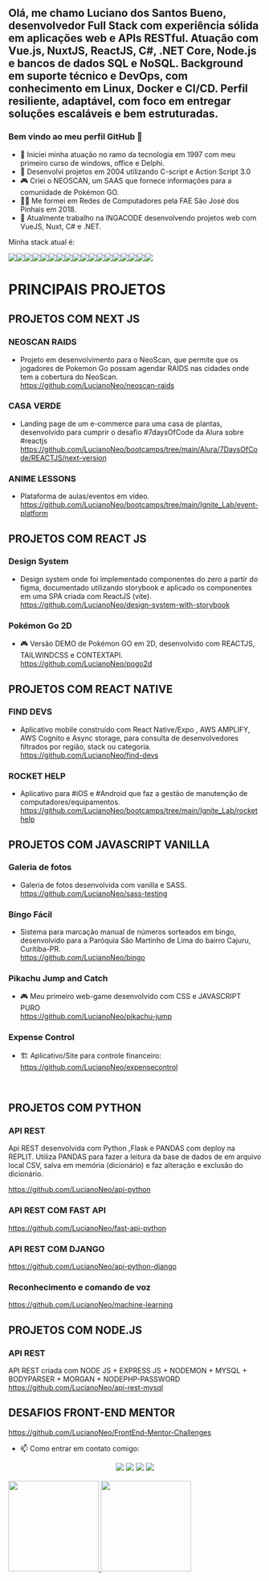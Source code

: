 ## Olá, me chamo Luciano dos Santos Bueno, desenvolvedor Full Stack com experiência sólida em aplicações web e APIs RESTful. Atuação com Vue.js, NuxtJS, ReactJS, C#, .NET Core, Node.js e bancos de dados SQL e NoSQL. Background em suporte técnico e DevOps, com conhecimento em Linux, Docker e CI/CD. Perfil resiliente, adaptável, com foco em entregar soluções escaláveis e bem estruturadas.

### Bem vindo ao meu perfil GitHub 👋

- 🔭 Iniciei minha atuação no ramo da tecnologia em 1997 com meu primeiro curso de windows, office e Delphi.
- 🚀 Desenvolvi projetos em 2004 utilizando C-script e Action Script 3.0
- 🎮 Criei o NEOSCAN, um SAAS que fornece informações para a comunidade de Pokémon GO.
- 👨‍🎓 Me formei em Redes de Computadores pela FAE São José dos Pinhais em 2018.
- 👜 Atualmente trabalho na INGACODE desenvolvendo projetos web com VueJS, Nuxt, C# e .NET. 

Minha stack atual é:
<br>
<div style='display:flex ; align-items:center'>
<img src='https://img.shields.io/badge/HTML5-orange'>
<img src='https://img.shields.io/badge/CSS3-blue'>
<img src='https://img.shields.io/badge/STYLED_COMPONENTS-blue'>
<img src='https://img.shields.io/badge/TAILWINDCSS-lightblue'>
<img src='https://img.shields.io/badge/JAVASCRIPT-yellow'>
<img src='https://img.shields.io/badge/TYPESCRIPT-blue'>
<img src='https://img.shields.io/badge/REACTJS-blue'>
<img src='https://img.shields.io/badge/REACT_NATIVE-blue'>
<img src='https://img.shields.io/badge/REACT_ROUTER_DOM-red'>
<img src='https://img.shields.io/badge/GRAPHCMS-green'>
<img src='https://img.shields.io/badge/GRAPHQL-lightgreen'>
<img src='https://img.shields.io/badge/APOLLO-green'>
<img src='https://img.shields.io/badge/VITE-blue'>
<img src='https://img.shields.io/badge/VIMEJS-orange'>
<img src='https://img.shields.io/badge/NODEJS-strong'>
<img src='https://img.shields.io/badge/EXPRESS-green'>
<img src='https://img.shields.io/badge/MONGODB-blue'>
<img src='https://img.shields.io/badge/MYSQL-blue'>
  
</div>

# PRINCIPAIS PROJETOS

## PROJETOS COM NEXT JS

### NEOSCAN RAIDS
- Projeto em desenvolvimento para o NeoScan, que permite que os jogadores de Pokemon Go possam agendar RAIDS nas cidades onde tem a cobertura do NeoScan.<br>
https://github.com/LucianoNeo/neoscan-raids


### CASA VERDE
- Landing page de um e-commerce para uma casa de plantas, desenvolvido para cumprir o desafio #7daysOfCode da Alura sobre #reactjs<br>
https://github.com/LucianoNeo/bootcamps/tree/main/Alura/7DaysOfCode/REACTJS/next-version

### ANIME LESSONS
- Plataforma de aulas/eventos em vídeo.<br>
https://github.com/LucianoNeo/bootcamps/tree/main/Ignite_Lab/event-platform

## PROJETOS COM REACT JS

### Design System
- Design system onde foi implementado componentes do zero a partir do figma, documentado utilizando storybook e aplicado os componentes em uma SPA criada com ReactJS (vite).<br>
https://github.com/LucianoNeo/design-system-with-storybook

### Pokémon Go 2D
- 🎮 Versão DEMO de Pokémon GO em 2D, desenvolvido com REACTJS, TAILWINDCSS e CONTEXTAPI.<br>
https://github.com/LucianoNeo/pogo2d

## PROJETOS COM REACT NATIVE

### FIND DEVS

- Aplicativo mobile construído com React Native/Expo , AWS AMPLIFY, AWS Cognito e Async storage, para consulta de desenvolvedores filtrados por região, stack ou categoria.<br>
https://github.com/LucianoNeo/find-devs

### ROCKET HELP
- Aplicativo para #iOS e #Android que faz a gestão de manutenção de computadores/equipamentos.<br>
https://github.com/LucianoNeo/bootcamps/tree/main/Ignite_Lab/rockethelp


## PROJETOS COM JAVASCRIPT VANILLA

### Galeria de fotos
- Galeria de fotos desenvolvida com vanilla e SASS.<br>
https://github.com/LucianoNeo/sass-testing

### Bingo Fácil
- Sistema para marcação manual de números sorteados em bingo, desenvolvido para a Paróquia São Martinho de Lima do bairro Cajuru, Curitiba-PR.<br>
https://github.com/LucianoNeo/bingo


### Pikachu Jump and Catch
- 🎮 Meu primeiro web-game desenvolvido com CSS e JAVASCRIPT PURO<br>
https://github.com/LucianoNeo/pikachu-jump

### Expense Control
- 🏗 Aplicativo/Site para controle financeiro:<br>
https://github.com/LucianoNeo/expensecontrol
<br>

## PROJETOS COM PYTHON
### API REST
Api REST desenvolvida com Python ,Flask e PANDAS com deploy na REPLIT. Utiliza PANDAS para fazer a leitura da base de dados de em arquivo local CSV, salva em memória (dicionário) e faz alteração e exclusão do dicionário.<br>

https://github.com/LucianoNeo/api-python<br>


### API REST COM FAST API<br>
https://github.com/LucianoNeo/fast-api-python

### API REST COM DJANGO<br>
https://github.com/LucianoNeo/api-python-django

### Reconhecimento e comando de voz
https://github.com/LucianoNeo/machine-learning

## PROJETOS COM NODE.JS

### API REST 

API REST criada com NODE JS + EXPRESS JS + NODEMON + MYSQL + BODYPARSER + MORGAN + NODEPHP-PASSWORD <br>
https://github.com/LucianoNeo/api-rest-mysql

## DESAFIOS FRONT-END MENTOR
https://github.com/LucianoNeo/FrontEnd-Mentor-Challenges

- 📫 Como entrar em contato comigo:
<div align="center">
<a href="https://www.linkedin.com/in/lucianoneo" target="_blank"><img src="https://img.shields.io/badge/-LinkedIn-%230077B5?style=for-the-badge&logo=linkedin&logoColor=white" target="_blank"></a>
<a href = "mailto:tec.info.luciano@hotmail.com"><img src="https://img.shields.io/badge/Gmail-D14836?style=for-the-badge&logo=gmail&logoColor=white" target="_blank"></a>
<a href="https://instagram.com/lucianoneo" target="_blank"><img src="https://img.shields.io/badge/-Instagram-%23E4405F?style=for-the-badge&logo=instagram&logoColor=white" target="_blank"></a>
<a href="https://www.youtube.com/c/CanaldoLucianoNeo" target="_blank"><img src="https://img.shields.io/badge/YouTube-FF0000?style=for-the-badge&logo=youtube&logoColor=white" target="_blank"></a>


</div>
<br>
<div>
<a href="https://github.com/LucianoNeo">
<img height="180em" src="https://github-readme-stats.vercel.app/api/top-langs/?username=LucianoNeo&layout=compact&langs_count=7&theme=dracula"/>
<img height="180em" src="https://github-readme-stats.vercel.app/api?username=LucianoNeo&show_icons=true&theme=dracula&include_all_commits=true&count_private=true"/>
</div>
